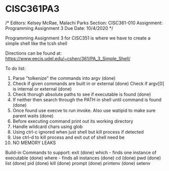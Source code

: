 # CISC361PA3

/*
Editors: Kelsey McRae, Malachi Parks
Section: CISC361-010
Assignment: Programming Assignment 3
Due Date: 10/4/2020
*/

Programming Assignment 3 for CISC351 is where we have to create a simple shell like the tcsh shell

Directions can be found at: https://www.eecis.udel.edu/~cshen/361/PA_3_Simple_Shell/


To do list:
1. Parse "tolkenize" the commands into argv (done)
2. Check if given commands are built in or external (done)
	Check if argv[0] is internal or external (done)
3. Check thorugh absolute paths to see if executable is found (done)
4. If neither then search through the PATH in shell until command is found (done)
5. Once found use execve to run invoke. Also use watipid to make sure parent waits (done)
6. Before executing command print out its working directory
7. Handle wildcard chars using glob
8. Using ctrl-c ignored when just shell but kill process if detected
9. Use ctrl-d to kill process and exit out of shell need be
10. NO MEMORY LEAKS


Build-in Commands to support:
	exit (done)
	which - finds one instance of executable (done)
	where - finds all instances (done)
	cd (done)
	pwd (done)
	list (done)
	pid (done)
	kill (done)
	prompt (done)
	printenv (done)
	setenv

